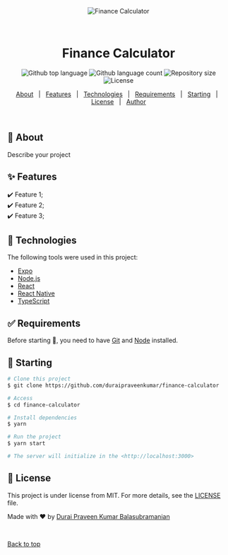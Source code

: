 <div align="center" id="top"> 
  <img src="./.github/app.gif" alt="Finance Calculator" />

  &#xa0;

  <!-- <a href="https://financecalculator.netlify.app">Demo</a> -->
</div>

<h1 align="center">Finance Calculator</h1>

<p align="center">
  <img alt="Github top language" src="https://img.shields.io/github/languages/top/duraipraveenkumar/finance-calculator?color=56BEB8">

  <img alt="Github language count" src="https://img.shields.io/github/languages/count/duraipraveenkumar/finance-calculator?color=56BEB8">

  <img alt="Repository size" src="https://img.shields.io/github/repo-size/duraipraveenkumar/finance-calculator?color=56BEB8">

  <img alt="License" src="https://img.shields.io/github/license/duraipraveenkumar/finance-calculator?color=56BEB8">

  <!-- <img alt="Github issues" src="https://img.shields.io/github/issues/duraipraveenkumar/finance-calculator?color=56BEB8" /> -->

  <!-- <img alt="Github forks" src="https://img.shields.io/github/forks/duraipraveenkumar/finance-calculator?color=56BEB8" /> -->

  <!-- <img alt="Github stars" src="https://img.shields.io/github/stars/duraipraveenkumar/finance-calculator?color=56BEB8" /> -->
</p>

<!-- Status -->

<!-- <h4 align="center"> 
	🚧  Finance Calculator 🚀 Under construction...  🚧
</h4> 

<hr> -->

<p align="center">
  <a href="#dart-about">About</a> &#xa0; | &#xa0; 
  <a href="#sparkles-features">Features</a> &#xa0; | &#xa0;
  <a href="#rocket-technologies">Technologies</a> &#xa0; | &#xa0;
  <a href="#white_check_mark-requirements">Requirements</a> &#xa0; | &#xa0;
  <a href="#checkered_flag-starting">Starting</a> &#xa0; | &#xa0;
  <a href="#memo-license">License</a> &#xa0; | &#xa0;
  <a href="https://github.com/duraipraveenkumar" target="_blank">Author</a>
</p>

<br>

## :dart: About ##

Describe your project

## :sparkles: Features ##

:heavy_check_mark: Feature 1;\
:heavy_check_mark: Feature 2;\
:heavy_check_mark: Feature 3;

## :rocket: Technologies ##

The following tools were used in this project:

- [Expo](https://expo.io/)
- [Node.js](https://nodejs.org/en/)
- [React](https://pt-br.reactjs.org/)
- [React Native](https://reactnative.dev/)
- [TypeScript](https://www.typescriptlang.org/)

## :white_check_mark: Requirements ##

Before starting :checkered_flag:, you need to have [Git](https://git-scm.com) and [Node](https://nodejs.org/en/) installed.

## :checkered_flag: Starting ##

```bash
# Clone this project
$ git clone https://github.com/duraipraveenkumar/finance-calculator

# Access
$ cd finance-calculator

# Install dependencies
$ yarn

# Run the project
$ yarn start

# The server will initialize in the <http://localhost:3000>
```

## :memo: License ##

This project is under license from MIT. For more details, see the [LICENSE](LICENSE.md) file.


Made with :heart: by <a href="https://github.com/duraipraveenkumar" target="_blank">Durai Praveen Kumar Balasubramanian</a>

&#xa0;

<a href="#top">Back to top</a>
